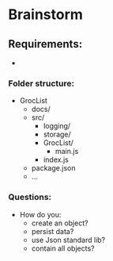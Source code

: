 # Brainstorm
## Requirements:
- 

### Folder structure: 
- GrocList 
  - docs/
  - src/
    - logging/
    - storage/
    - GrocList/
      - main.js
    - index.js
  - package.json
  - ...

###

### Questions: 
- How do you:
    - create an object? 
    - persist data? 
    - use Json standard lib? 
    - contain all objects?


